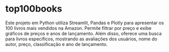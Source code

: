# top100books
Este projeto em Python utiliza Streamlit, Pandas e Plotly para apresentar os 100 livros mais vendidos na Amazon. Permite filtrar por preço e exibe gráficos de preços e anos de lançamento. Além disso, oferece uma busca para livros específicos, mostrando as avaliações dos usuários, nome do autor, preço, classificação e ano de lançamento.
